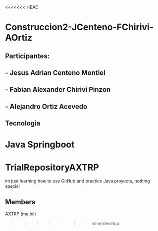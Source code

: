 <<<<<<< HEAD
# Construccion2-JCenteno-FChirivi-AOrtiz

## Participantes:

## - Jesus Adrian Centeno Montiel
## - Fabian Alexander Chirivi Pinzon
## - Alejandro Ortiz Acevedo

## Tecnologia
Java Springboot
=======
# TrialRepositoryAXTRP
im just learning how to use GitHub and practice Java proyects, nothing special

## Members 
AXTRP (me lol)
>>>>>>> mine/develop
